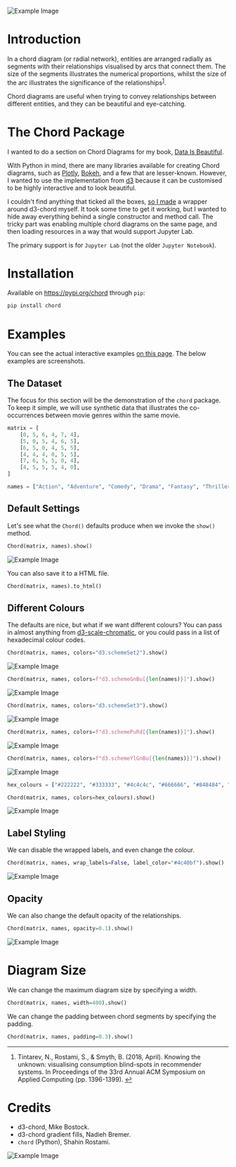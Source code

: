 ![Example Image](images/2.gif)

# Introduction

In a chord diagram (or radial network), entities are arranged radially as segments with their relationships visualised by arcs that connect them. The size of the segments illustrates the numerical proportions, whilst the size of the arc illustrates the significance of the relationships<sup id="fnref-footnote"><a class="footnote-ref" href="#fn-footnote">1</a></sup>.

Chord diagrams are useful when trying to convey relationships between different entities, and they can be beautiful and eye-catching.

# The Chord Package

I wanted to do a section on Chord Diagrams for my book, [Data Is Beautiful](https://store.shahinrostami.com/product/data-is-beautiful/).

With Python in mind, there are many libraries available for creating Chord diagrams, such as [Plotly](https://plotly.com/python/v3/filled-chord-diagram/), [Bokeh](http://docs.bokeh.org/en/0.12.0/docs/gallery/chord_chart.html), and a few that are lesser-known. However, I wanted to use the implementation from [d3](https://observablehq.com/@d3/chord-diagram?collection=@d3/d3-chord) because it can be customised to be highly interactive and to look beautiful.

I couldn't find anything that ticked all the boxes, [so I made](https://pypi.org/project/chord/) a wrapper around d3-chord myself. It took some time to get it working, but I wanted to hide away everything behind a single constructor and method call. The tricky part was enabling multiple chord diagrams on the same page, and then loading resources in a way that would support Jupyter Lab.

The primary support is for `Jupyter Lab` (not the older `Jupyter Notebook`).

# Installation

Available on https://pypi.org/chord through `pip`:

```bash
pip install chord
```

# Examples

You can see the actual interactive examples [on this page](https://shahinrostami.com/posts/statistics/data-is-beautiful/chord-diagrams/). The below examples are screenshots.

## The Dataset

The focus for this section will be the demonstration of the `chord` package. To keep it simple, we will use synthetic data that illustrates the co-occurrences between movie genres within the same movie.

```python
matrix = [
    [0, 5, 6, 4, 7, 4],
    [5, 0, 5, 4, 6, 5],
    [6, 5, 0, 4, 5, 5],
    [4, 4, 4, 0, 5, 5],
    [7, 6, 5, 5, 0, 4],
    [4, 5, 5, 5, 4, 0],
]

names = ["Action", "Adventure", "Comedy", "Drama", "Fantasy", "Thriller"]
```

## Default Settings

Let's see what the `Chord()` defaults produce when we invoke the `show()` method.

```python
Chord(matrix, names).show()
```

![Example Image](images/1.png)

You can also save it to a HTML file.

```python
Chord(matrix, names).to_html()
```

## Different Colours

The defaults are nice, but what if we want different colours? You can pass in almost anything from [d3-scale-chromatic](https://github.com/d3/d3-scale-chromatic#categorical), or you could pass in a list of hexadecimal colour codes.

```python
Chord(matrix, names, colors="d3.schemeSet2").show()
```

![Example Image](images/2.png)

```python
Chord(matrix, names, colors=f"d3.schemeGnBu[{len(names)}]").show()
```

![Example Image](images/3.png)

```python
Chord(matrix, names, colors="d3.schemeSet3").show()
```

![Example Image](images/4.png)

```python
Chord(matrix, names, colors=f"d3.schemePuRd[{len(names)}]").show()
```

![Example Image](images/5.png)

```python
Chord(matrix, names, colors=f"d3.schemeYlGnBu[{len(names)}]").show()
```

![Example Image](images/6.png)

```python
hex_colours = ["#222222", "#333333", "#4c4c4c", "#666666", "#848484", "#9a9a9a"]

Chord(matrix, names, colors=hex_colours).show()
```

![Example Image](images/7.png)

## Label Styling

We can disable the wrapped labels, and even change the colour.

```python
Chord(matrix, names, wrap_labels=False, label_color="#4c40bf").show()
```

![Example Image](images/8.png)

## Opacity

We can also change the default opacity of the relationships.

```python
Chord(matrix, names, opacity=0.1).show()
```

![Example Image](images/9.png)

# Diagram Size

We can change the maximum diagram size by specifying a width.

```python
Chord(matrix, names, width=400).show()
```

We can change the padding between chord segments by specifying the padding.

```python
Chord(matrix, names, padding=0.3).show()
```

<div class="footnote">
<hr>
<ol>
<li id="fn-footnote">
<p>Tintarev, N., Rostami, S., & Smyth, B. (2018, April). Knowing the unknown: visualising consumption blind-spots in recommender systems. In Proceedings of the 33rd Annual ACM Symposium on Applied Computing (pp. 1396-1399).&nbsp;<a class="footnote-backref" href="#fnref-footnote" title="Jump back to footnote 1 in the text">↩</a></p>
</li>
</ol>
</div>

# Credits

- d3-chord, Mike Bostock.
- d3-chord gradient fills, Nadieh Bremer.
- `chord` (Python), Shahin Rostami.

![Example Image](images/1.gif)

```

```
